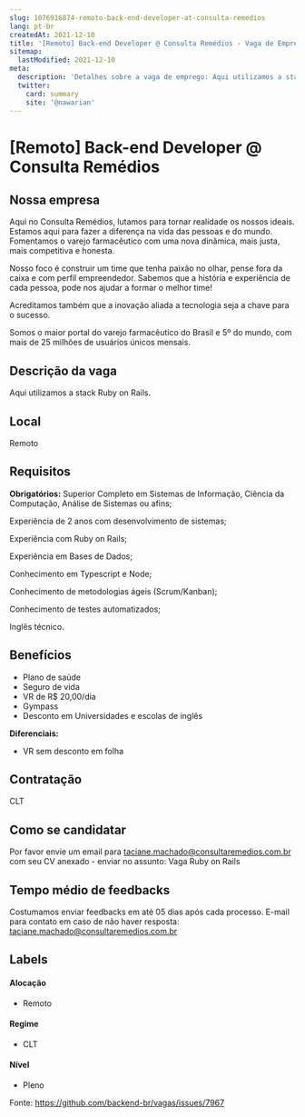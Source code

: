 ```yaml
---
slug: 1076916874-remoto-back-end-developer-at-consulta-remedios
lang: pt-br
createdAt: 2021-12-10
title: '[Remoto] Back-end Developer @ Consulta Remédios - Vaga de Emprego'
sitemap:
  lastModified: 2021-12-10
meta:
  description: 'Detalhes sobre a vaga de emprego: Aqui utilizamos a stack Ruby on Rails.'
  twitter:
    card: summary
    site: '@nawarian'
---
```


# [Remoto] Back-end Developer @ Consulta Remédios

<!--
==================================================
Caso a vaga for remoto durante a pandemia informar no texto "Remoto durante o covid"
==================================================
-->
<!-- 
==================================================
POR FAVOR, SÓ POSTE SE A VAGA FOR PARA BACK-END!

Não faça distinção de gênero no título da vaga.

Use: "Back-End Developer" ao invés de 
"Desenvolvedor Back-End" \o/

Exemplo: `[São Paulo] Back-End Developer @ NOME DA EMPRESA`
==================================================
-->
<!--
==================================================


-->


## Nossa empresa

Aqui no Consulta Remédios, lutamos para tornar realidade os nossos ideais.
Estamos aqui para fazer a diferença na vida das pessoas e do mundo.
Fomentamos o varejo farmacêutico com uma nova dinâmica, mais justa, mais competitiva e honesta.

Nosso foco é construir um time que tenha paixão no olhar, pense fora da caixa e com perfil empreendedor.
Sabemos que a história e experiência de cada pessoa, pode nos ajudar a formar o melhor time!

Acreditamos também que a inovação aliada a tecnologia seja a chave para o sucesso.

Somos o maior portal do varejo farmacêutico do Brasil e 5º do mundo, com mais de 25 milhões de usuários únicos mensais.


## Descrição da vaga

Aqui utilizamos a stack Ruby on Rails.

## Local

Remoto

## Requisitos

**Obrigatórios:**
Superior Completo em Sistemas de Informação, Ciência da Computação, Análise de Sistemas ou afins;

Experiência de 2 anos com desenvolvimento de sistemas;

Experiência com Ruby on Rails;

Experiência em Bases de Dados;

Conhecimento em Typescript e Node;

Conhecimento de metodologias ágeis (Scrum/Kanban);

Conhecimento de testes automatizados;

Inglês técnico.


## Benefícios

- Plano de saúde
- Seguro de vida
- VR de R$ 20,00/dia
- Gympass
- Desconto em Universidades e escolas de inglês

**Diferenciais:**
- VR sem desconto em folha


## Contratação

CLT

## Como se candidatar

Por favor envie um email para taciane.machado@consultaremedios.com.br com seu CV anexado - enviar no assunto: Vaga Ruby on Rails 

## Tempo médio de feedbacks

Costumamos enviar feedbacks em até 05 dias após cada processo.
E-mail para contato em caso de não haver resposta: taciane.machado@consultaremedios.com.br

## Labels
<!-- retire os labels que não fazem sentido à vaga -->

#### Alocação
- Remoto

#### Regime
- CLT


#### Nível
- Pleno





Fonte: https://github.com/backend-br/vagas/issues/7967